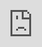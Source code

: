 # Lisk Passphrase Recovery Tool
A tool to recover a single missing word in a Lisk wallet passphrase.

![Demo](https://i.imgur.com/XpXF8vz.gif)
<iframe src='https://gfycat.com/ifr/RectangularDesertedJoey' frameborder='0' scrolling='no' width='100%' height='100%' style='position:absolute;top:0;left:0' allowfullscreen></iframe>

## How it works
This tool currently can recover a passphrase if you know 11 of the 12 words. Enter 11 words and it will generate all possible combinations from the BIP 39 word list. These combinations will then open Lisk accounts via the API and check the account balance. If the balance is more than 0 the account passphrase will be found.

## Prerequisites
[git](https://git-scm.com/downloads)

[python](https://www.python.org/downloads/)

## Installation
``git clone git@github.com:lukeliasi/lisk-recovery.git``

``cd lisk-recovery``

``pip install -r requirements.txt``

``python recovery.py``

## Test
Append `test` to the command to run test net mode. `python recovery.py test`. You can use this passphrase with a testnet balance to test: `day start afford analyst vibrant foot tiny curtain tennis pear taxi cause`